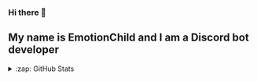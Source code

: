 ### Hi there 👋
## My name is EmotionChild and I am a Discord bot developer

<!-- BLOG-POST-LIST:START -->
<!-- BLOG-POST-LIST:END -->

<details>
  <summary>:zap: GitHub Stats</summary>

  <img align="left" alt="codeSTACKr's GitHub Stats" src="https://github-readme-stats.vercel.app/api?username=EmotionChild&theme=github_dark&show_icons=true" />

</details>